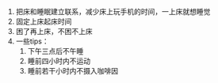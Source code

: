 1. 把床和睡眠建立联系，减少床上玩手机的时间，一上床就想睡觉
2. 固定上床起床时间
3. 困了再上床，不困不上床
4. 一些tips：
	1. 下午三点后不午睡
	2. 睡前四小时内不运动
	3. 睡前若干小时内不摄入咖啡因